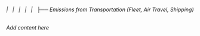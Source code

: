 ###### |   |   |   |   |   ├── Emissions from Transportation (Fleet, Air Travel, Shipping)

*Add content here*